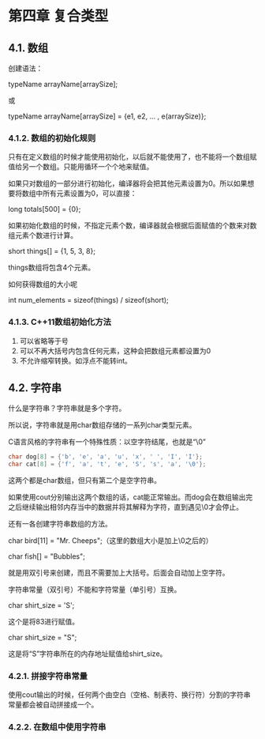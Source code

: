 # 第四章 复合类型

## 4.1. 数组

创建语法：

typeName arrayName[arraySize];

或

typeName arrayName[arraySize] = {e1, e2, ... , e(arraySize)};

### 4.1.2. 数组的初始化规则

只有在定义数组的时候才能使用初始化，以后就不能使用了，也不能将一个数组赋值给另一个数组。只能用循环一个个地来赋值。

如果只对数组的一部分进行初始化，编译器将会把其他元素设置为0。所以如果想要将数组中所有元素设置为0，可以直接：

long totals[500] = {0};

如果初始化数组的时候，不指定元素个数，编译器就会根据后面赋值的个数来对数组元素个数进行计算。

short things[] = {1, 5, 3, 8};

things数组将包含4个元素。

如何获得数组的大小呢

int num_elements = sizeof(things) / sizeof(short);

### 4.1.3. C++11数组初始化方法

1. 可以省略等于号
2. 可以不再大括号内包含任何元素，这种会把数组元素都设置为0
3. 不允许缩窄转换。如浮点不能转int。

## 4.2. 字符串

什么是字符串？字符串就是多个字符。

所以说，字符串就是用char数组存储的一系列char类型元素。

C语言风格的字符串有一个特殊性质：以空字符结尾，也就是“\0”

```c++
char dog[8] = {'b', 'e', 'a', 'u', 'x', ' ', 'I', 'I'};
char cat[8] = {'f', 'a', 't', 'e', 'S', 's', 'a', '\0'};
```

这两个都是char数组，但只有第二个是空字符串。

如果使用cout分别输出这两个数组的话，cat能正常输出。而dog会在数组输出完之后继续输出相邻内存当中的数据并将其解释为字符，直到遇见\0才会停止。



还有一各创建字符串数组的方法。

char bird[11] = "Mr. Cheeps";（这里的数组大小是加上\0之后的）

char fish[] = "Bubbles";

就是用双引号来创建，而且不需要加上大括号。后面会自动加上空字符。



字符串常量（双引号）不能和字符常量（单引号）互换。

char shirt_size = 'S';

这个是将83进行赋值。



char shirt_size = "S";

这是将“S”字符串所在的内存地址赋值给shirt_size。

### 4.2.1. 拼接字符串常量

使用cout输出的时候，任何两个由空白（空格、制表符、换行符）分割的字符串常量都会被自动拼接成一个。

### 4.2.2. 在数组中使用字符串


